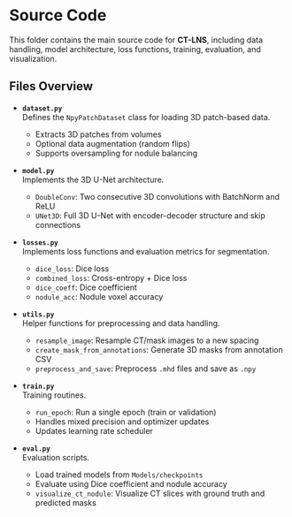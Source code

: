 # Source Code 

This folder contains the main source code for **CT-LNS**, including data handling, model architecture, loss functions, training, evaluation, and visualization.

## Files Overview

- **`dataset.py`**  
  Defines the `NpyPatchDataset` class for loading 3D patch-based data.  
  - Extracts 3D patches from volumes  
  - Optional data augmentation (random flips)  
  - Supports oversampling for nodule balancing  

- **`model.py`**  
  Implements the 3D U-Net architecture.  
  - `DoubleConv`: Two consecutive 3D convolutions with BatchNorm and ReLU  
  - `UNet3D`: Full 3D U-Net with encoder-decoder structure and skip connections  

- **`losses.py`**  
  Implements loss functions and evaluation metrics for segmentation.  
  - `dice_loss`: Dice loss  
  - `combined_loss`: Cross-entropy + Dice loss  
  - `dice_coeff`: Dice coefficient  
  - `nodule_acc`: Nodule voxel accuracy  

- **`utils.py`**  
  Helper functions for preprocessing and data handling.  
  - `resample_image`: Resample CT/mask images to a new spacing  
  - `create_mask_from_annotations`: Generate 3D masks from annotation CSV  
  - `preprocess_and_save`: Preprocess `.mhd` files and save as `.npy`  

- **`train.py`**  
  Training routines.  
  - `run_epoch`: Run a single epoch (train or validation)  
  - Handles mixed precision and optimizer updates  
  - Updates learning rate scheduler  

- **`eval.py`**  
  Evaluation scripts.  
  - Load trained models from `Models/checkpoints`  
  - Evaluate using Dice coefficient and nodule accuracy  
  - `visualize_ct_nodule`: Visualize CT slices with ground truth and predicted masks

